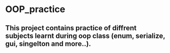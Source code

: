 # OOP_practice
## This project contains practice of diffrent subjects learnt during oop class (enum, serialize, gui, singelton and more..).
